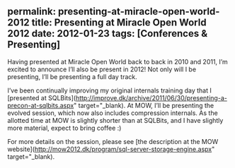 permalink: presenting-at-miracle-open-world-2012
title: Presenting at Miracle Open World 2012
date: 2012-01-23
tags: [Conferences & Presenting]
---
Having presented at Miracle Open World back to back in 2010 and 2011, I’m excited to announce I’ll also be present in 2012! Not only will I be presenting, I’ll be presenting a full day track.

I’ve been continually improving my original internals training day that I [presented at SQLBits](http://improve.dk/archive/2011/06/30/presenting-a-precon-at-sqlbits.aspx" target="_blank). At MOW, I’ll be presenting the evolved session, which now also includes compression internals. As the allotted time at MOW is slightly shorter than at SQLBits, and I have slightly more material, expect to bring coffee :)

For more details on the session, please see [the description at the MOW website](http://mow2012.dk/program/sql-server-storage-engine.aspx" target="_blank).
